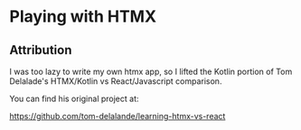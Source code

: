 # Playing with HTMX

## Attribution
I was too lazy to write my own htmx app, so I lifted the Kotlin portion of Tom Delalade's HTMX/Kotlin vs React/Javascript comparison.

You can find his original project at:

https://github.com/tom-delalande/learning-htmx-vs-react

